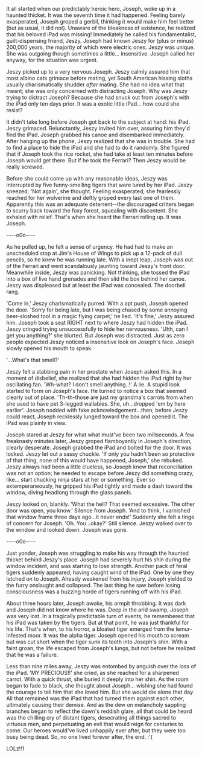    It all started when our predictably heroic hero, Joseph, woke up in a haunted thicket. It was the seventh time it had happened. Feeling barely exasperated, Joseph groped a gerbil, thinking it would make him feel better (but as usual, it did not). Unaware of the bleakness of existence, he realized that his beloved iPad was missing!  Immediately he called his fundamentalist, guilt-dispensing friend, Jeszy. Joseph had known Jeszy for (plus or minus) 200,000 years, the majority of which were electric ones.  Jeszy was unique. She was outgoing though sometimes a little... insensitive. Joseph called her anyway, for the situation was urgent.

   Jeszy picked up to a very nervous Joseph. Jeszy calmly assured him that most albino cats grimace before mating, yet South American hissing sloths usually charismatically shudder *after* mating. She had no idea what that meant; she was only concerned with distracting Joseph.  Why was Jeszy trying to distract Joseph?  Because she had snuck out from Joseph's with the iPad only ten days prior.  It was a exotic little iPad... how could she resist?

   It didn't take long before Joseph got back to the subject at hand: his iPad. Jeszy grimaced. Relunctantly, Jeszy invited him over, assuring him they'd find the iPad. Joseph grabbed his canoe and disembarked immediately. After hanging up the phone, Jeszy realized that she was in trouble. She had to find a place to hide the iPad and she had to do it randomly. She figured that if Joseph took the rice rocket, she had take at least ten minutes before Joseph would get there.  But if he took the Ferrari?  Then Jeszy would be really screwed.

   Before she could come up with any reasonable ideas, Jeszy was interrupted by five funny-smelling tigers that were lured by her iPad. Jeszy sneezed; 'Not again', she thought. Feeling exasperated, she fearlessly reached for her wolverine and deftly groped every last one of them. Apparently this was an adequate deterrent--the discouraged critters began to scurry back toward the foxy forest, squealing with discontent. She exhaled with relief.  That's when she heard the Ferrari rolling up.  It was Joseph.

----o0o---- 

   As he pulled up, he felt a sense of urgency. He had had to make an unscheduled stop at Jim's House of Wings to pick up a 12-pack of dull pencils, so he knew he was running late.  With a inept leap, Joseph was out of the Ferrari and went scandalously jaunting toward Jeszy's front door.  Meanwhile inside,  Jeszy was panicking.  Not thinking, she tossed the iPad into a box of live hand grenades and then slid the box behind her canoe. Jeszy was displeased but at least the iPad was concealed.  The doorbell rang.

   'Come in,' Jeszy charismatically purred.  With a apt push, Joseph opened the door.  'Sorry for being late, but I was being chased by some annoying beer-sloshed tool in a magic flying carpet,' he lied.  'It's fine,' Jeszy assured him. Joseph took a seat RIGHT next to where Jeszy had hidden the iPad. Jeszy cringed trying unsuccessfully to hide her nervousness.  'Uhh, can I get you anything?' she blurted.  But Joseph was distracted. Just as zero people expected Jeszy noticed a insensitive look on Joseph's face. Joseph slowly opened his mouth to speak.

   '...What's that smell?'

   Jeszy felt a stabbing pain in her prostate when Joseph asked this.  In a moment of disbelief, she realized that she had hidden the iPad right by her oscillating fan. 'Wh-what?  I don't smell anything..!'  A lie.  A stupid look started to form on Joseph's face. He turned to notice a box that seemed clearly out of place. 'Th-th-those are just my grandma's carrots from when she used to have pet 3-legged wallabies.  She, uh...dropped 'em by here earlier'. Joseph nodded with fake acknowledgement...then, before Jeszy could react, Joseph recklessly lunged toward the box and opened it.  The iPad was plainly in view.

   Joseph stared at Jeszy for what what must've been two millseconds. A few freaknasty minutes later, Jeszy groped flamboyantly in Joseph's direction, clearly desperate. Joseph grabbed the iPad and bolted for the door.  It was locked. Jeszy let out a sassy chuckle. 'If only you hadn't been so protective of that thing, none of this would have happened, Joseph,' she rebuked. Jeszy always had been a little clueless, so Joseph knew that reconciliation was not an option; he needed to escape before Jeszy did something crazy, like... start chucking ninja stars at her or something. Ever so extemperaneously, he gripped his iPad tightly and made a dash toward the window, diving headlong through the glass panels.

   Jeszy looked on, blankly. 'What the hell?  That seemed excessive.  The other door was open, you know.' Silence from Joseph. 'And to think, I varnished that window frame three days ago...it never ends!' Suddenly she felt a tinge of concern for Joseph. 'Oh.  You ..okay?' Still silence. Jeszy walked over to the window and looked down. Joseph was gone.

----o0o---- 

   Just yonder, Joseph was struggling to make his way through the haunted thicket behind Jeszy's place. Joseph had severely hurt his shin during the window incident, and was starting to lose strength.  Another pack of feral tigers suddenly appeared, having caught wind of the iPad.  One by one they latched on to Joseph.  Already weakened from his injury, Joseph yielded to the furry onslaught and collapsed.  The last thing he saw before losing consciousness was a buzzing horde of tigers running off with his iPad.

   About three hours later, Joseph awoke, his armpit throbbing.  It was dark and Joseph did not know where he was.  Deep in the arid swamp, Joseph was very lost. In a tragically predictable turn of events, he remembered that his iPad was taken by the tigers. But at that point, he was just thankful for his life.  That's when, to his horror, a bloated tiger emerged from the lemur-infested moor.  It was the alpha tiger. Joseph opened his mouth to scream but was cut short when the tiger sunk its teeth into Joseph's shin. With a faint groan, the life escaped from Joseph's lungs, but not before he realized that he was a failure.

   Less than nine miles away, Jeszy was entombed by anguish over the loss of the iPad.  'MY PRECIOUS!!' she cried, as she reached for a sharpened carrot.  With a quick thrust, she buried it deeply into her shin.  As the room began to fade to black, she thought about Joseph... wishing she had found the courage to tell him that she loved him.  But she would die alone that day.  All that remained was the iPad that had turned them against each other, ultimately causing their demise.  And as the dew on melancholy sappling branches began to reflect the dawn's reddish glare, all that could be heard was the chilling cry of distant tigers, desecrating all things sacred to virtuous men, and perpetuating an evil that would reign for centuries to come.  Our heroes would've lived unhappily ever after, but they were too busy being dead.  So, no one lived forever after, the end. :'(

LOLz!!1
